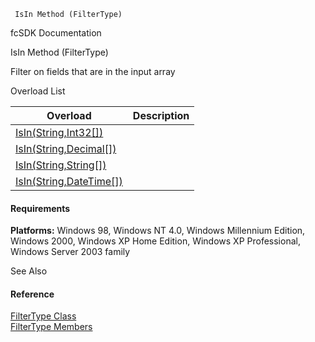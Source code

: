 ﻿     IsIn Method (FilterType)                                                   

fcSDK Documentation

IsIn Method (FilterType)

Filter on fields that are in the input array

Overload List

| Overload | Description |
| --- | --- |
| [IsIn(String,Int32\[\])](fcSDK~FChoice.Foundation.Filters.FilterType~IsIn(String,Int32[]).md) |   |
| [IsIn(String,Decimal\[\])](fcSDK~FChoice.Foundation.Filters.FilterType~IsIn(String,Decimal[]).md) |   |
| [IsIn(String,String\[\])](fcSDK~FChoice.Foundation.Filters.FilterType~IsIn(String,String[]).md) |   |
| [IsIn(String,DateTime\[\])](fcSDK~FChoice.Foundation.Filters.FilterType~IsIn(String,DateTime[]).md) |   |

#### Requirements

**Platforms:** Windows 98, Windows NT 4.0, Windows Millennium Edition, Windows 2000, Windows XP Home Edition, Windows XP Professional, Windows Server 2003 family

See Also

#### Reference

[FilterType Class](fcSDK~FChoice.Foundation.Filters.FilterType.md)  
[FilterType Members](fcSDK~FChoice.Foundation.Filters.FilterType_members.md)